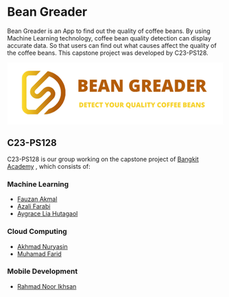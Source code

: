 # Bean Greader
Bean Greader is an App to find out the quality of coffee beans. By using Machine Learning technology, coffee bean quality detection can display accurate data. So that users can find out what causes affect the quality of the coffee beans. This capstone project was developed by C23-PS128.

<p align="center"><img align="center" src="screenshot/banner-repository.png" alt="BeanGreader"/></p>

## C23-PS128
C23-PS128 is our group working on the capstone project of [Bangkit Academy](https://grow.google/intl/id_id/bangkit/) , which consists of:

### Machine Learning
- [Fauzan Akmal](https://github.com/fznakml135)
- [Azali Farabi](https://github.com/farabifarabi)
- [Aygrace Lia Hutagaol](https://github.com/aygracelia)

### Cloud Computing
- [Akhmad Nuryasin](https://github.com/akhmadnuryasin)
- [Muhamad Farid](https://github.com/Muhamad-Farid)

### Mobile Development
- [Rahmad Noor Ikhsan](https://github.com/rahmadnoorikhsan)
